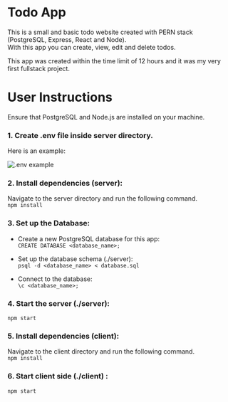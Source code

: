 # Todo App

This is a small and basic todo website created with PERN stack (PostgreSQL, Express, React and Node).     
With this app you can create, view, edit and delete todos. 

This app was created within the time limit of 12 hours and it was my very first fullstack project.

# User Instructions

Ensure that PostgreSQL and Node.js are installed on your machine.   

### 1. Create .env file inside server directory. 
Here is an example:

![.env example](https://github.com/laurelcrelia/todo-app/assets/102039234/204e85ca-5ee9-4463-a067-6ce622d302df)

### 2. Install dependencies (server):
Navigate to the server directory and run the following command.   
``npm install``

### 3. Set up the Database:
  
- Create a new PostgreSQL database for this app:    
``CREATE DATABASE <database_name>;``

- Set up the database schema (./server):   
``psql -d <database_name> < database.sql``

- Connect to the database:    
``\c <database_name>;``

### 4. Start the server (./server):
``npm start``

### 5. Install dependencies (client):
Navigate to the client directory and run the following command.   
``npm install``

### 6. Start client side (./client) :
``npm start``
